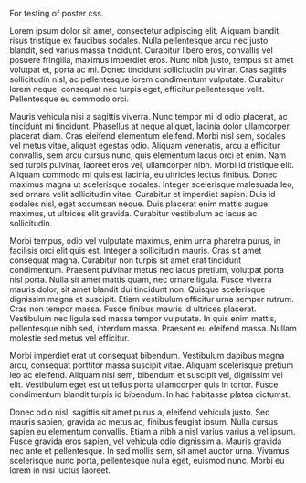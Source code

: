 For testing of poster css.

Lorem ipsum dolor sit amet, consectetur adipiscing elit. Aliquam blandit risus tristique ex faucibus sodales. Nulla pellentesque arcu nec justo blandit, sed varius massa tincidunt. Curabitur libero eros, convallis vel posuere fringilla, maximus imperdiet eros. Nunc nibh justo, tempus sit amet volutpat et, porta ac mi. Donec tincidunt sollicitudin pulvinar. Cras sagittis sollicitudin nisl, ac pellentesque lorem condimentum vulputate. Curabitur lorem neque, consequat nec turpis eget, efficitur pellentesque velit. Pellentesque eu commodo orci.

Mauris vehicula nisi a sagittis viverra. Nunc tempor mi id odio placerat, ac tincidunt mi tincidunt. Phasellus at neque aliquet, lacinia dolor ullamcorper, placerat diam. Cras eleifend elementum eleifend. Morbi nisl sem, sodales vel metus vitae, aliquet egestas odio. Aliquam venenatis, arcu a efficitur convallis, sem arcu cursus nunc, quis elementum lacus orci et enim. Nam sed turpis pulvinar, laoreet eros vel, ullamcorper nibh. Morbi id tristique elit. Aliquam commodo mi quis est lacinia, eu ultricies lectus finibus. Donec maximus magna ut scelerisque sodales. Integer scelerisque malesuada leo, sed ornare velit sollicitudin vitae. Curabitur et imperdiet sapien. Duis id sodales nisl, eget accumsan neque. Duis placerat enim mattis augue maximus, ut ultrices elit gravida. Curabitur vestibulum ac lacus ac sollicitudin.

Morbi tempus, odio vel vulputate maximus, enim urna pharetra purus, in facilisis orci elit quis est. Integer a sollicitudin mauris. Cras sit amet consequat magna. Curabitur non turpis sit amet erat tincidunt condimentum. Praesent pulvinar metus nec lacus pretium, volutpat porta nisl porta. Nulla sit amet mattis quam, nec ornare ligula. Fusce viverra mauris dolor, sit amet blandit dui tincidunt non. Quisque scelerisque dignissim magna et suscipit. Etiam vestibulum efficitur urna semper rutrum. Cras non tempor massa. Fusce finibus mauris id ultrices placerat. Vestibulum nec ligula sed massa tempor vulputate. In quis enim mattis, pellentesque nibh sed, interdum massa. Praesent eu eleifend massa. Nullam molestie sed metus vel efficitur.

Morbi imperdiet erat ut consequat bibendum. Vestibulum dapibus magna arcu, consequat porttitor massa suscipit vitae. Aliquam scelerisque pretium leo ac eleifend. Aliquam nisi sem, bibendum et suscipit vel, dignissim vel elit. Vestibulum eget est ut tellus porta ullamcorper quis in tortor. Fusce condimentum blandit turpis id bibendum. In hac habitasse platea dictumst.

Donec odio nisl, sagittis sit amet purus a, eleifend vehicula justo. Sed mauris sapien, gravida ac metus ac, finibus feugiat ipsum. Nulla cursus sapien eu elementum convallis. Etiam a nibh a nisl varius varius a vel ipsum. Fusce gravida eros sapien, vel vehicula odio dignissim a. Mauris gravida nec ante et pellentesque. In sed mollis sem, sit amet auctor urna. Vivamus scelerisque nunc porta, pellentesque nulla eget, euismod nunc. Morbi eu lorem in nisi luctus laoreet.